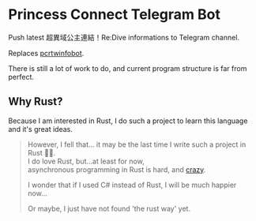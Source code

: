 # Princess Connect Telegram Bot

Push latest 超異域公主連結！Re:Dive informations to Telegram channel.

Replaces [pcrtwinfobot](https://github.com/KiruyaMomochi/pcrtwinfobot).

There is still a lot of work to do, and current program structure is far from perfect.

## Why Rust?

Because I am interested in Rust, I do such a project to learn this language and it's great ideas.

> However, I fell that... it may be the last time I write such a project in Rust 🦀😢.\
> I do love Rust, but...at least for now, \
> asynchronous programming in Rust is hard, and [crazy](https://eta.st/2021/03/08/async-rust-2.html).
>
> I wonder that if I used C# instead of Rust, I will be much happier now...
>
> Or maybe, I just have not found 'the rust way' yet.
